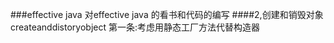 ###effective java
对effective java 的看书和代码的编写
####2,创建和销毁对象
createanddistoryobject
第一条:考虑用静态工厂方法代替构造器




